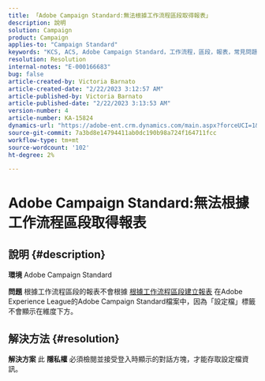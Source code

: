 ```yaml
---
title: 「Adobe Campaign Standard:無法根據工作流程區段取得報表」
description: 說明
solution: Campaign
product: Campaign
applies-to: "Campaign Standard"
keywords: "KCS, ACS, Adobe Campaign Standard，工作流程，區段，報表，常見問題集"
resolution: Resolution
internal-notes: "E-000166683"
bug: false
article-created-by: Victoria Barnato
article-created-date: "2/22/2023 3:12:57 AM"
article-published-by: Victoria Barnato
article-published-date: "2/22/2023 3:13:53 AM"
version-number: 4
article-number: KA-15824
dynamics-url: "https://adobe-ent.crm.dynamics.com/main.aspx?forceUCI=1&pagetype=entityrecord&etn=knowledgearticle&id=1f7565cd-5eb2-ed11-83fe-6045bd0067ea"
source-git-commit: 7a3bd8e14794411ab0dc190b98a724f164711fcc
workflow-type: tm+mt
source-wordcount: '102'
ht-degree: 2%

---
```


# Adobe Campaign Standard:無法根據工作流程區段取得報表

## 說明 {#description}


<b>環境</b>
Adobe Campaign Standard

<b>問題</b>
根據工作流程區段的報表不會根據 [根據工作流程區段建立報表](https://experienceleague.adobe.com/docs/campaign-standard/using/reporting/customizing-reports/creating-a-report-workflow-segment.html) 在Adobe Experience League的Adobe Campaign Standard檔案中，因為「設定檔」標籤不會顯示在維度下方。




## 解決方法 {#resolution}


<b>解決方案</b>
此 <b>隱私權</b> 必須檢閱並接受登入時顯示的對話方塊，才能存取設定檔資訊。
